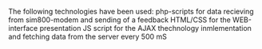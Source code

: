 The following technologies have been used:
php-scripts for data recieving from sim800-modem and sending of a feedback
HTML/CSS for the WEB-interface presentation
JS script for the AJAX thechnology inmlementation and fetching data from the server every 500 mS
